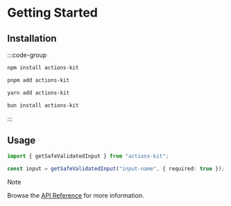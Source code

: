# Getting Started

## Installation

:::code-group

```bash [npm]
npm install actions-kit
```

```bash [pnpm]
pnpm add actions-kit
```

```bash [yarn]
yarn add actions-kit
```

```bash [bun]
bun install actions-kit
```

:::

## Usage

```typescript
import { getSafeValidatedInput } from "actions-kit";

const input = getSafeValidatedInput("input-name", { required: true });
```

> [!NOTE]
> Browse the [API Reference](/api.md) for more information.
